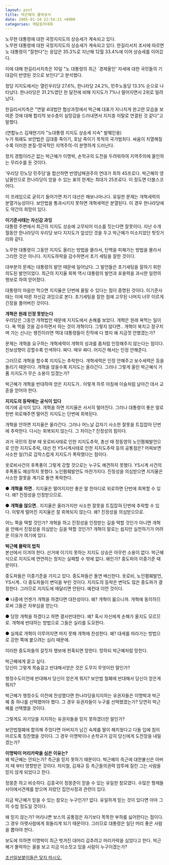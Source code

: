 ```yaml
---
layout: post
title: 박근혜의 몰락공식
date: 2005-01-10 22:54:21 +0900
categories: 깨달음의대화
---
```

 노무현 대통령에 대한 국정지지도의 상승세가 계속되고 있다.   
노무현 대통령에 대한 국정지지도의 상승세가 계속되고 있다. 한길리서치 조사에 따르면 노 대통령이 "잘한다"는 응답은 35.3%로 지난해 12월 33.4%에 이어 상승세를 이어갔다.    
  
이에 대해 한길리서치측은 10일 "노 대통령의 최근 \`경제올인' 자세에 대한 국민들의 기대감이 반영된 것으로 보인다"고 분석했다.    
  
정당 지지도에서는 열린우리당 27.6%, 한나라당 24.2%, 민주노동당 13.3% 순으로 나타났다. 한나라당은 31.2%였던 한 달전에 비해 지지도가 7%나 떨어지면서 2위로 밀려났다.    
  
한길리서치측은 "연말 4대법안 협상과정에서 박근혜 대표가 지나치게 완고한 모습을 보여준 것에 대해 합리적 보수층이 실망감을 드러내면서 지지층 이탈로 연결된 것 같다"고 말했다.    
  
(연합뉴스 김재현기자 "노대통령 지지도 상승세 지속" 발췌인용)   
누가 뭐래도 보안법은 김대중 죽이기, 호남 죽이기 목적의 국가범죄다. 싸움이 치열해질수록 이러한 본질-망국적인 지역주의-이 분명하게 드러난다. 
  
  
정치 경험이라곤 없는 박근혜가 이명박, 손학규의 도전을 두려워하여 지역주의에 올인하는 무리수를 둔 것이다.    
  
‘우리당 민노당 민주당’을 합산하면 반영남패권주의 연대가 최하 45프로다. 박근혜의 영남올인으로 한나라당이 얻을 수 있는 표의 한계는 최대가 25프로다. 이 정도면 더블스코어다.    
  
이 프레임으로 굳히기 들어가면 차기 대선은 해보나마나다. 유일한 문제는 개혁세력의 분열가능성이다. 보안법을 통과시키지 못하면 개혁세력은 분열된다. 이 경우 한나라당에도 약간의 희망이 있다.    
  
**이기준사태는 자신감 과잉**   
대통령 주변에서 최근의 지지도 상승에 고무되어 미소를 짓는다면 잘못이다. 지난 수개월동안 한나라당이 우리당 보다 지지도가 앞섰던 것을 두고 박근혜가 미소지었던 헛짓거리와 같다.    
  
노무현 대통령이 그동안 지지도 올리는 방법을 몰라서, 탄핵을 피해가는 방법을 몰라서 그리한 것은 아니다. 지지도하락을 감수하면서 초기 세팅을 잘한 것이다.    
  
대부분의 문제는 대통령의 발언 때문에 일어났다. 그 발언들은 초기세팅을 잘하기 위한 의도된 발언이었다. 최근의 지지율 회복 역시 대통령의 발언과 포용력을 과시한 일련의 행보로 하여 얻어졌다.    
  
대통령이 마음만 먹으면 지지율은 단번에 올릴 수 있다는 점이 증명된 것이다. 이기준사태는 이에 따른 자신감 과잉으로 본다. 초기세팅을 잘한 점에 고무된 나머지 너무 이르게 긴장을 풀어버린 것이다.    
  
**개혁은 원래 인정 못받는다**   
우리당은 그동안 개혁법안 때문에 지지도에서 손해를 보았다. 개혁은 원래 욕먹는 일이다. 욕 먹을 것을 감수하면서 하는 것이 개혁이다. 그렇지 않다면.. 개혁이 북치고 장구치며 가는 신나는 행진이라면 역대 대통령들이 진작에 다 했지 왜 지금껏 안했겠는가?    
  
문제는 개혁을 요구하는 개혁세력이 개혁의 성과를 좀처럼 인정해주지 않는다는 점이다. 진보성향이 강할수록 인색하다. 짜다. 매우 짜다. 어지간 해서는 인정 안해준다.    
  
그러므로 개혁을 할수록 지지도는 추락한다. 개혁세력은 인정 안해주고 보수세력은 등을 돌리기 때문이다. 개혁을 않을수록 지지도는 올라간다. 그러나 그렇게 올린 박근혜식 거품 지지도가 무슨 소용이 있겠는가?    
  
박근혜가 개혁을 반대하여 얻은 지지도가.. 이렇게 하루 아침에 이슬처럼 날아간 데서 교훈을 얻어야 한다.    
  
**지지도의 등락에는 공식이 있다**   
여기에 공식이 있다. 개혁을 하면 지지율은 서서히 떨어진다. 그러나 대통령이 좋은 말로 한번 위로해주면 떨어진 지지도는 단번에 회복된다. 
  
  
개혁을 안하면 지지율은 올라간다. 그러나 어느날 갑자기 사소한 잘못을 트집잡아 단번에 추락한다. 다시는 회복되지 않는다. 그 차이는? 진정성의 힘이다.    
  
과거 국민의 정부 때 옷로비사태로 인한 지지도추락, 총선 때 정동영의 노인폄훼발언으로 인한 지지도추락, 대선 전 YS시계사태로 인한 지지도추락 등의 공통점은? 어찌보면 사소한 일(?)로 갑작스럽게 지지도가 폭락했다는 점이다.    
  
옷로비사건의 후폭풍이 그렇게 강할 것으로는 누구도 예견하지 못했다. YS시계 사건의 후폭풍도 예상하지 못했다. 노인폄훼발언도 마찬가지다. 진정성을 의심받으면 지지율은 사소한 잘못을 계기로 돌연 폭락한다.    
  
● **개혁을 하면**.. 지지율은 떨어지지만 좋은 말 한마디로 위로하면 단번에 회복할 수 있다. 왜? 진정성을 인정받으므로.    
  
● **개혁을 않으면**.. 지지율은 올라가지만 사소한 잘못을 트집잡혀 단번에 추락할 수 있다. 이렇게 떨어진 지지율은 잘 회복되지 않는다. 왜? 진정성을 의심받으므로.    
  
어느 쪽을 택할 것인가? 개혁을 하고 진정성을 인정받는 길을 택할 것인가 아니면 개혁을 안해서 진정성을 의심받는 길을 택할 것인가? 개혁이 말로는 쉽지만 실천하기가 어려운 이유가 여기에 있다.    
  
**박근혜 몰락의 법칙**   
본선에서 이겨야 한다. 선거에 이기지 못하는 지지도 상승은 아무런 소용이 없다. 박근혜 식으로 지지도에 연연하는 정치는 실패할 수 밖에 없다. 왜인가? 중도파의 이중기준 때문이다.    
  
중도파들은 이중기준을 가지고 있다. 중도파들은 돌연 배신한다. 옷로비, 노인폄훼발언, YS시계.. 다 중도파들이 변덕을 부린 것이다. 지지도의 등락은 변덕도 많은 중도파가 결정한다. 그러므로 지지도에 매달리면 안된다. 예컨대 이런 것이다.    
  
● 나중에 언젠가 개혁을 하겠다면 대찬성이다. 왜? 개혁이 옳으니까. 개혁에 동의하므로써 그들은 자부심을 얻는다.    
  
● 당장 개혁을 하겠다고 하면 결사반대한다. 왜? 혹시 자신에게 손해가 올지도 모르므로. 개혁에 반대하는 방법으로 그들은 실리를 도모한다.    
  
● 실제로 개혁이 이루어지면 마지 못해 개혁에 찬성한다. 왜? 대세를 따라가는 방법으로 강한 쪽에 붙으려는 심리 때문에.    
  
이러한 중도파들의 갈짓자 행보에 현혹되면 망한다. 망하되 박근혜처럼 망한다. 
  
  
박근혜에게 묻고 싶다.   
당신이 그렇게 목숨걸고 반대해서얻은 것은 도무지 무엇이란 말인가?    
  
행정수도이전에 반대해서 당신이 얻은게 뭐지? 보안법 철폐에 반대해서 당신이 얻은게 뭐지?    
  
박근혜가 행정수도 이전에 찬성했다면 한나라당을지지하는 유권자들은 이명박과 박근혜 중 하나를 선택했어야 했다. 그 경우 유권자들이 누구를 선택했겠는가? 당연히 박근혜를 선택했을 것이다.    
  
그렇게도 자기당을 지지하는 유권자들을 믿지 못하겠더란 말인가? 
  
  
보안법철폐에 합의해 주었다면 아버지가 남긴 숙제를 딸이 해치웠다고 다들 입에 침이 마르도록 칭찬했을 것이다. 그 경우 이명박이나 손학규가 감히 당신에게 도전장을 내밀겠는가?    
  
**이명박이 머리카락을 심은 이유는?**   
왜 박근혜는 안되는가? 측근을 믿지 못하기 때문이다. 박근혜의 측근에 대한불신은 아버지 때 부터 영향받은 것이다. 차지철, 김재규 등 측근들의권력 암투에 질린 그는 사람을 믿지 않게 되었다고 한다.    
  
정몽준 하고 비슷하다. 김흥국이 정몽준이 믿을 수 있는 유일한 참모였다. 수많은 형제들 사이에서견제를 받으며 자랐던 집안사정과 관련이 있다. 
  
  
지금 박근혜가 믿을 수 있는 참모는 누구인가? 없다. 유일하게 믿는 것이 있다면 아마 그의 수첩 정도일 것이다.    
  
왜 믿지 않는가? 머리나쁜 보스의 공통점은 자기보다 똑똑한 부하를 싫어한다는 점이다. 그 경우 아랫사람에게 휘둘리게 되기 때문이다. 그러므로 대통령은 일단 머리 좋은 사람을 뽑아야 한다.    
  
보도에 의하면 이명박이 최근 벗겨진 대머리 감추려고 머리카락을 심었다고 한다. 박근혜가 몰락하는 꼴을 보고 지금 미소짓고 있을 사람이 누구이겠는가?    
  
<A href="http://drkimz.com/" target=new>조선일보붙이들은 닿지 마시오.</A>